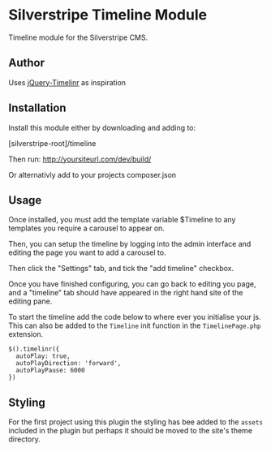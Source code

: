Silverstripe Timeline Module
=========================================

Timeline module for the Silverstripe CMS.

## Author

Uses [jQuery-Timelinr](https://github.com/juanbrujo/jQuery-Timelinr) as inspiration

## Installation

Install this module either by downloading and adding to:

[silverstripe-root]/timeline

Then run: http://yoursiteurl.com/dev/build/

Or alternativly add to your projects composer.json

## Usage

Once installed, you must add the template variable $Timeline to any
templates you require a carousel to appear on.

Then, you can setup the timeline by logging into the admin interface and editing
the page you want to add a carousel to.

Then click the "Settings" tab, and tick the "add timeline" checkbox.

Once you have finished configuring, you can go back to editing you page, and a
"timeline" tab should have appeared in the right hand site of the editing pane.

To start the timeline add the code below to where ever you initialise your js. This can also be added to the `Timeline` 
init function in the `TimelinePage.php` extension. 

    $().timelinr({
      autoPlay: true,
      autoPlayDirection: 'forward',
      autoPlayPause: 6000
    })

## Styling

For the first project using this plugin the styling has bee added to the `assets` included in 
the plugin but perhaps it should be moved to the site's theme directory.